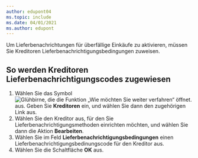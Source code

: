 ```yaml
---
author: edupont04
ms.topic: include
ms.date: 04/01/2021
ms.author: edupont
---
```

Um Lieferbenachrichtungen für überfällige Einkäufe zu aktivieren, müssen Sie Kreditoren Lieferbenachrichtigungsbedingungen zuweisen.  

## <a name="to-assign-delivery-reminder-codes-to-vendors" />So werden Kreditoren Lieferbenachrichtigungscodes zugewiesen

1. Wählen Sie das Symbol ![Glühbirne, die die Funktion „Wie möchten Sie weiter verfahren“ öffnet.](../../../media/ui-search/search_small.png "Tell me-Funktion") aus. Geben Sie **Kreditoren** ein, und wählen Sie dann den zugehörigen Link aus.  
2. Wählen Sie den Kreditor aus, für den Sie Lieferbenachrichtigungsmethoden einrichten möchten, und wählen Sie dann die Aktion **Bearbeiten**.  
3. Wählen Sie im Feld **Lieferbenachrichtigungsbedingungen** einen Lieferbenachrichtigungsbedinungscode für den Kreditor aus.  
4. Wählen Sie die Schaltfläche **OK** aus.  
